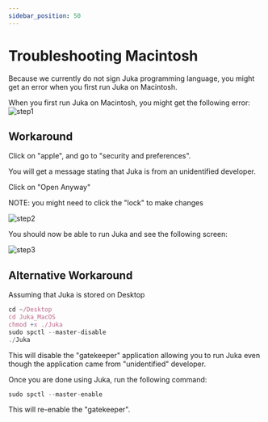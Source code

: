 ```yaml
---
sidebar_position: 50
---
```


# Troubleshooting Macintosh

Because we currently do not sign Juka programming language,
you might get an error when you first run Juka on Macintosh.

When you first run Juka on Macintosh,
you might get the following error:
![step1](/img/macintosh/cannotbeopened.png)


## Workaround

Click on "apple", and go to "security
and preferences".

You will get a message stating that Juka is from an unidentified developer.

Click on "Open Anyway"

NOTE: you might need to click the "lock" to make changes

![step2](/img/macintosh/openanyway.png)


You should now be able to run Juka and
see the following screen:

![step3](/img/macintosh/final.png)

## Alternative Workaround

Assuming that Juka is stored on Desktop
```jsx
cd ~/Desktop
cd Juka_MacOS
chmod +x ./Juka
sudo spctl --master-disable
./Juka
```

This will disable the "gatekeeper" application allowing you to run
Juka even though the application came from "unidentified" developer.

Once you are done using Juka,
run the following command:

```jsx
sudo spctl --master-enable
```
This will re-enable the "gatekeeper".


